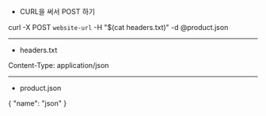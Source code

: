 * CURL을 써서 POST 하기

curl -X POST `website-url` -H "$(cat headers.txt)" -d @product.json

---

* headers.txt

Content-Type: application/json

---

* product.json

{
  "name": "json"
}


